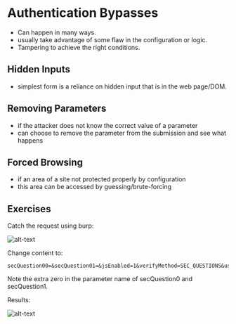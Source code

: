 # Authentication Bypasses
- Can happen in many ways.
- usually take advantage of some flaw in the configuration or logic.
- Tampering to achieve the right conditions.

## Hidden Inputs
- simplest form is a reliance on hidden input that is in the web page/DOM.

## Removing Parameters
- if the attacker does not know the correct value of a parameter
- can choose to remove the parameter from the submission and see what happens

## Forced Browsing
- if an area of a site not protected properly by configuration
- this area can be accessed by guessing/brute-forcing

## Exercises
Catch the request using burp:

![alt-text](https://raw.githubusercontent.com/brendaang/OWASP-WebGoat-Exercises/master/Images/14%20authentication%20bypass%20request.PNG?token=ANjmprljvYmorh2kGiSrq7_khoFgopB7ks5bzHdFwA%3D%3D)

Change content to:
```
secQuestion00=&secQuestion01=&jsEnabled=1&verifyMethod=SEC_QUESTIONS&userId=12309746
```
Note the extra zero in the parameter name of secQuestion0 and secQuestion1.

Results:

![alt-text](https://raw.githubusercontent.com/brendaang/OWASP-WebGoat-Exercises/master/Images/15%20authentication%20bypassed.PNG?token=ANjmpsODO-kkRrPnRQkxjUBwK7JfUgTTks5bzHgpwA%3D%3D)
